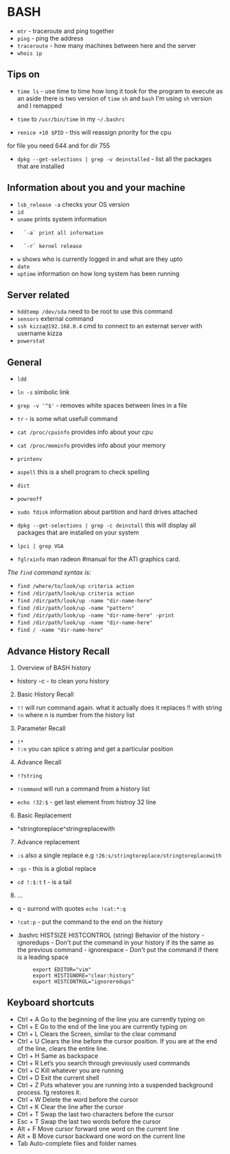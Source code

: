 # BASH 

 - `mtr` - traceroute and ping together
 - `ping` - ping the address
 - `traceroute` - how many machines between here and the server
 - `whois ip` 

## Tips on

 - `time ls` - use time to time how long it took for the program to execute
as an aside there is two version of `time` `sh` and `bash` I'm using `sh` version and I remapped
 - `time` to `/usr/bin/time` in my `~/.bashrc`

 - `renice +10 $PID` - this will reassign priority for the cpu

for file you need 644 and for dir 755

 - `dpkg --get-selections | grep -v deinstalled` - list all the packages that are installed

## Information about you and your machine

 - `lsb_release -a` checks your OS version
 - `id`
 - `uname`    prints system information
 -       `-a` print all information
 -       `-r` kernel release
 - `w` shows who is currently logged in and what are they upto
 - `date` 
 - `uptime` information on how long system has been running

## Server related

 - `hddtemp /dev/sda` need to be root to use this command
 - `sensors` external command 
 - `ssh kizza@192.168.0.4` cmd to connect to an externat server with username kizza
 - `powerstat`

## General

 - `ldd` 
 - `ln -s` simbolic link
 - `grep -v '^$'` - removes white spaces between lines in a file
 - `tr` - is some what usefull command
 - `cat /proc/cpuinfo` provides info about your cpu
 - `cat /proc/meminfo` provides info about your memory

 - `printenv`
 - `aspell` this is a shell program to check spelling
 - `dict`
 - `powreoff`
 - `sudo fdisk` information about partition and hard drives attached

 - `dpkg --get-selections | grep -c deinstall` this will display all packages that
                                               are installed on your system
 - `lpci | grep VGA`
 - `fglrxinfo` man radeon #manual for the ATI graphics card. 

*The `find` command syntax is:*

 - `find /where/to/look/up criteria action`
 - `find /dir/path/look/up criteria action`
 - `find /dir/path/look/up -name "dir-name-here"`
 - `find /dir/path/look/up -name "pattern"`
 - `find /dir/path/look/up -name "dir-name-here" -print`
 - `find /dir/path/look/up -name "dir-name-here"`
 - `find / -name "dir-name-here"`

## Advance History Recall

1. Overview of BASH history

 - history -c - to clean yoru history

2. Basic History Recall

 - `!!` will run command again. what it actually does it replaces !! with string
 - `!n` where n is number from the history list

3. Parameter Recall   

 - `!*` 
 - `!:n` you can splice s atring and get a particular position 

4. Advance Recall 

 - `!?string` 
 - `!command` will run a command from a history list

 - `echo !32:$` - get last element from histroy 32 line

6. Basic Replacement

 - ^stringtoreplace^stringreplacewith

7. Advance replacement

 - `:s` also a single replace e.g `!26:s/stringtoreplace/stringtoreplacewith`
 - `:gs` - this is a global replace

 - `cd !:$:t` t - is a tail

8. ...
 
  - q - surrond with quotes `echo !cat:*:q` 
  - `!cat:p` - put the command to the end on the history

 - .bashrc HISTSIZE
           HISTCONTROL (string) Behavior of the history
              - ignoredups - Don't put the command in your history if its the same as the
                             previous command
              - ignorespace - Don't put the command if there is a leading space

            export EDITOR="vim"
            export HISTIGNORE="clear:history"
            export HISTCONTROL="ignoreredups"

## Keyboard shortcuts

- Ctrl + A Go to the beginning of the line you are currently typing on
- Ctrl + E  Go to the end of the line you are currently typing on
- Ctrl + L  Clears the Screen, similar to the clear command
- Ctrl + U  Clears the line before the cursor position. If you are at the end of the line, clears the
 entire line.
- Ctrl + H  Same as backspace
- Ctrl + R  Let’s you search through previously used commands
- Ctrl + C  Kill whatever you are running
- Ctrl + D  Exit the current shell
- Ctrl + Z  Puts whatever you are running into a suspended background process. fg restores it.
- Ctrl + W  Delete the word before the cursor
- Ctrl + K  Clear the line after the cursor
- Ctrl + T  Swap the last two characters before the cursor
- Esc + T  Swap the last two words before the cursor
- Alt + F  Move cursor forward one word on the current line
- Alt + B  Move cursor backward one word on the current line
- Tab  Auto-complete files and folder names
